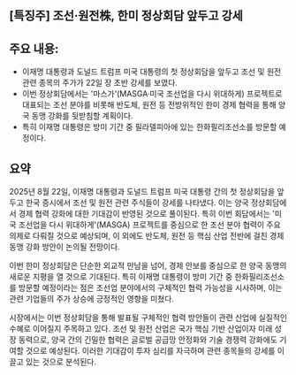 ## [특징주] 조선·원전株, 한미 정상회담 앞두고 강세

## 주요 내용:
*   이재명 대통령과 도널드 트럼프 미국 대통령의 첫 정상회담을 앞두고 조선 및 원전 관련 종목의 주가가 22일 장 초반 강세를 보였다.
*   이번 정상회담에서는 '마스가'(MASGA·미국 조선업을 다시 위대하게) 프로젝트로 대표되는 조선 분야를 비롯해 반도체, 원전 등 전방위적인 한미 경제 협력을 통해 양국 동맹 강화를 뒷받침할 계획이다.
*   특히 이재명 대통령은 방미 기간 중 필라델피아에 있는 한화필리조선소를 방문할 예정이다.

## 요약
2025년 8월 22일, 이재명 대통령과 도널드 트럼프 미국 대통령 간의 첫 정상회담을 앞두고 한국 증시에서 조선 및 원전 관련 주식들이 강세를 나타냈다. 이는 양국 정상회담에서 경제 협력 강화에 대한 기대감이 반영된 것으로 풀이된다. 특히 이번 회담에서는 '미국 조선업을 다시 위대하게'(MASGA) 프로젝트를 중심으로 한 조선 분야 협력이 주요 의제로 다뤄질 것으로 예상되며, 이 외에도 반도체, 원전 등 핵심 산업 전반에 걸친 경제 동맹 강화 방안이 논의될 전망이다.

이번 한미 정상회담은 단순한 외교적 만남을 넘어, 경제 안보를 중심으로 한 양국 동맹의 새로운 지평을 열 것으로 기대된다. 특히 이재명 대통령이 방미 기간 중 한화필리조선소를 방문할 예정이라는 점은 조선업 분야에서의 구체적인 협력 가능성을 시사하며, 이는 관련 기업들의 주가 상승에 긍정적인 영향을 미쳤다.

시장에서는 이번 정상회담을 통해 발표될 구체적인 협력 방안들이 관련 산업에 실질적인 수혜로 이어질지 주목하고 있다. 조선 및 원전 산업은 국가 핵심 기반 산업이자 미래 성장 동력으로, 양국 간의 긴밀한 협력은 글로벌 공급망 안정화와 기술 경쟁력 강화에도 기여할 것으로 예상된다. 이러한 기대감이 투자 심리를 자극하며 관련 종목들의 강세를 이끌고 있는 것으로 분석된다.